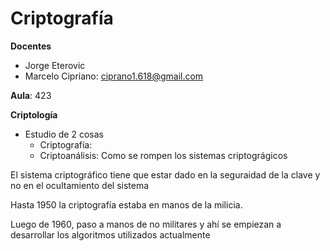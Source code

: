
Criptografía
============

**Docentes**
 * Jorge Eterovic
 * Marcelo Cipriano: ciprano1.618@gmail.com

**Aula**: 423

**Criptología**

* Estudio de 2 cosas
  * Criptografía:
  * Criptoanálisis: Como se rompen los sistemas criptográgicos

El sistema criptográfico tiene que estar dado en la seguraidad
de la clave y no en el ocultamiento del sistema

Hasta 1950 la criptografía estaba en manos de la milicia.

Luego de 1960, paso a manos de no militares y ahí se empiezan a desarrollar los
algoritmos utilizados actualmente
